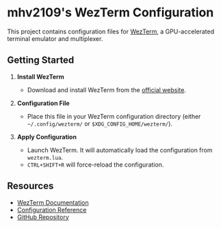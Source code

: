 # mhv2109's WezTerm Configuration

This project contains configuration files for [WezTerm](https://wezterm.org/index.html), a GPU-accelerated terminal emulator and multiplexer.

## Getting Started

1. **Install WezTerm**
   - Download and install WezTerm from the [official website](https://wezterm.org/downloads.html).

2. **Configuration File**
   - Place this file in your WezTerm configuration directory (either `~/.config/wezterm/` or `$XDG_CONFIG_HOME/wezterm/`).

3. **Apply Configuration**
   - Launch WezTerm. It will automatically load the configuration from `wezterm.lua`.
   - `CTRL+SHIFT+R` will force-reload the configuration.

## Resources

- [WezTerm Documentation](https://wezterm.org/docs/)
- [Configuration Reference](https://wezterm.org/config/files.html)
- [GitHub Repository](https://github.com/wez/wezterm)
